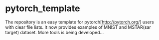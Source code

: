 pytorch_template
==========================
The repository is an easy template for pytorch[http://pytorch.org/] users with clear file lists. It now provides examples of MNIST and MSTAR(sar target) dataset. More tools is being developed...